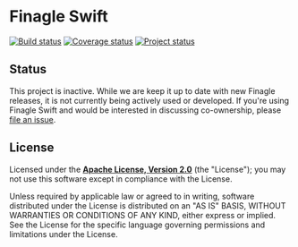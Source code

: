 # Finagle Swift

[![Build status](https://travis-ci.org/finagle/finagle-swift.svg?branch=master)](https://travis-ci.org/finagle/finagle-swift)
[![Coverage status](https://img.shields.io/coveralls/finagle/finagle-swift/master.svg)](https://coveralls.io/r/finagle/finagle-swift?branch=master)
[![Project status](https://img.shields.io/badge/status-inactive-yellow.svg)](#status)

## Status

This project is inactive. While we are keep it up to date with new Finagle
releases, it is not currently being actively used or developed. If you're using
Finagle Swift and would be interested in discussing co-ownership, please
[file an issue](https://github.com/finagle/finagle-swift/issues).

## License

Licensed under the **[Apache License, Version 2.0](http://www.apache.org/licenses/LICENSE-2.0)** (the "License");
you may not use this software except in compliance with the License.

Unless required by applicable law or agreed to in writing, software
distributed under the License is distributed on an "AS IS" BASIS,
WITHOUT WARRANTIES OR CONDITIONS OF ANY KIND, either express or implied.
See the License for the specific language governing permissions and
limitations under the License.
